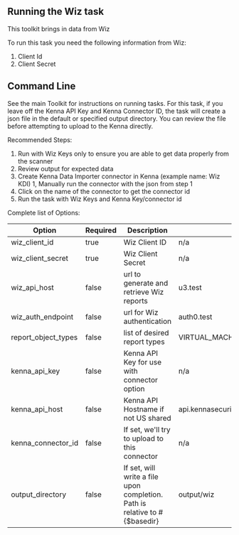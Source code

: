 ## Running the Wiz task 

This toolkit brings in data from Wiz

To run this task you need the following information from Wiz: 

1. Client Id
1. Client Secret

## Command Line

See the main Toolkit for instructions on running tasks. For this task, if you leave off the Kenna API Key and Kenna Connector ID, the task will create a json file in the default or specified output directory. You can review the file before attempting to upload to the Kenna directly.

Recommended Steps: 

1. Run with Wiz Keys only to ensure you are able to get data properly from the scanner
1. Review output for expected data
1. Create Kenna Data Importer connector in Kenna (example name: Wiz KDI) 
1, Manually run the connector with the json from step 1 
1. Click on the name of the connector to get the connector id
1. Run the task with Wiz Keys and Kenna Key/connector id



Complete list of Options:

| Option | Required | Description | default |
| --- | --- | --- | --- |
| wiz_client_id | true | Wiz Client ID | n/a |
| wiz_client_secret | true | Wiz Client Secret | n/a |
| wiz_api_host | false | url to generate and retrieve Wiz reports | u3.test |
| wiz_auth_endpoint | false | url for Wiz authentication | auth0.test |
| report_object_types | false | list of desired report types | VIRTUAL_MACHINE,CONTAINER_IMAGE,SERVERLESS |
| kenna_api_key | false | Kenna API Key for use with connector option | n/a |
| kenna_api_host | false | Kenna API Hostname if not US shared | api.kennasecurity.com |
| kenna_connector_id | false | If set, we'll try to upload to this connector | n/a |
| output_directory | false | If set, will write a file upon completion. Path is relative to #{$basedir} | output/wiz |
